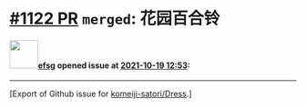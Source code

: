# [\#1122 PR](https://github.com/komeiji-satori/Dress/pull/1122) `merged`: 花园百合铃

#### <img src="https://avatars.githubusercontent.com/u/39408740?u=1e78e7165c466224727c2e9dc970d84e316163e1&v=4" width="50">[efsg](https://github.com/efsg) opened issue at [2021-10-19 12:53](https://github.com/komeiji-satori/Dress/pull/1122):






-------------------------------------------------------------------------------



[Export of Github issue for [komeiji-satori/Dress](https://github.com/komeiji-satori/Dress).]
